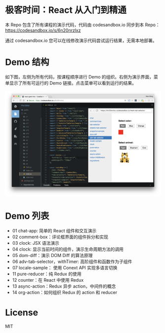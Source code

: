# 极客时间：React 从入门到精通

本 Repo 包含了所有课程的演示代码，代码由 codesandbox.io 同步到本 Repo：https://codesandbox.io/s/6n20nrzlxz

通过 codesandbox.io 您可以在线修改演示代码尝试运行结果，无需本地部署。

# Demo 结构
如下图，左侧为所有代码，按课程顺序进行 Demo 的组织。右侧为演示界面，菜单显示了所有可运行的 Demo 链接。点击菜单可以看到运行的结果。

<img src="/demo.png?raw=true" /> 

# Demo 列表
* 01 chat-app: 简单的 React 组件和交互演示
* 02 comment-box：评论框界面的组件拆分和实现
* 03 clock: JSX 语法演示
* 04 clock: 显示当前时间的组件，演示生命周期方法的调用
* 05 dom-diff：演示 DOM Diff 的算法原理
* 06 adv-tab-selector，withTimer: 高阶组件和函数作为子组件
* 07 locale-sample： 使用 Conext API 实现多语言切换
* 11 pure-reducer：纯 Redux 的使用
* 12 counter：在 React 中使用 Redux
* 13 async-action：Redux 异步 action，中间件的概念
* 14 org-action：如何组织 Redux 的 action 和 reducer

# License
MIT
